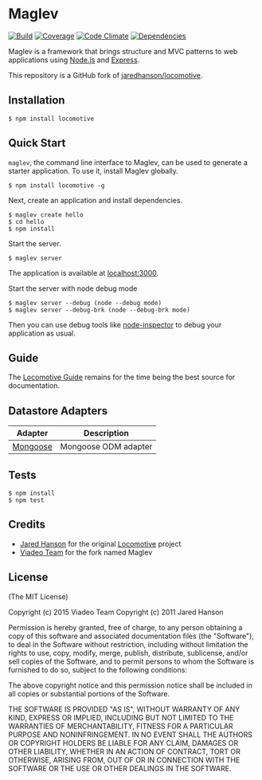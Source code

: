 # Maglev

[![Build](https://circleci.com/gh/viadeo/maglev.svg?style=shield)](https://circleci.com/gh/viadeo/maglev)
[![Coverage](https://codeclimate.com/github/viadeo/maglev/badges/coverage.svg)](https://codeclimate.com/github/viadeo/maglev)
[![Code Climate](https://codeclimate.com/github/viadeo/maglev/badges/gpa.svg)](https://codeclimate.com/github/viadeo/maglev)
[![Dependencies](https://david-dm.org/viadeo/maglev.svg)](https://david-dm.org/viadeo/maglev)

Maglev is a framework that brings structure and MVC patterns to web
applications using [Node.js](http://nodejs.org) and [Express](http://expressjs.com/).

This repository is a GitHub fork of [jaredhanson/locomotive](https://github.com/jaredhanson/locomotive).

## Installation

    $ npm install locomotive

## Quick Start

`maglev`, the command line interface to Maglev, can be used to generate a
starter application. To use it, install Maglev globally.

    $ npm install locomotive -g

Next, create an application and install dependencies.

    $ maglev create hello
    $ cd hello
    $ npm install

Start the server.

    $ maglev server

The application is available at [localhost:3000](http://localhost:3000).

Start the server with node debug mode

	$ maglev server --debug (node --debug mode)
	$ maglev server --debug-brk (node --debug-brk mode)

Then you can use debug tools like [node-inspector](https://github.com/dannycoates/node-inspector) to debug your application as usual.

## Guide

The [Locomotive Guide](http://locomotivejs.org/guide/) remains for the time being
the best source for documentation.

## Datastore Adapters

| Adapter                                                       | Description          |
| ------------------------------------------------------------- |:--------------------:|
| [Mongoose](https://github.com/jaredhanson/locomotive-mongoose)| Mongoose ODM adapter |

## Tests

    $ npm install
    $ npm test

## Credits

  - [Jared Hanson](http://github.com/jaredhanson) for the original [Locomotive](http://locomotivejs.org/) project
  - [Viadeo Team](http://github.com/viadeo) for the fork named Maglev

## License

(The MIT License)

Copyright (c) 2015 Viadeo Team
Copyright (c) 2011 Jared Hanson

Permission is hereby granted, free of charge, to any person obtaining a copy of
this software and associated documentation files (the "Software"), to deal in
the Software without restriction, including without limitation the rights to
use, copy, modify, merge, publish, distribute, sublicense, and/or sell copies of
the Software, and to permit persons to whom the Software is furnished to do so,
subject to the following conditions:

The above copyright notice and this permission notice shall be included in all
copies or substantial portions of the Software.

THE SOFTWARE IS PROVIDED "AS IS", WITHOUT WARRANTY OF ANY KIND, EXPRESS OR
IMPLIED, INCLUDING BUT NOT LIMITED TO THE WARRANTIES OF MERCHANTABILITY, FITNESS
FOR A PARTICULAR PURPOSE AND NONINFRINGEMENT. IN NO EVENT SHALL THE AUTHORS OR
COPYRIGHT HOLDERS BE LIABLE FOR ANY CLAIM, DAMAGES OR OTHER LIABILITY, WHETHER
IN AN ACTION OF CONTRACT, TORT OR OTHERWISE, ARISING FROM, OUT OF OR IN
CONNECTION WITH THE SOFTWARE OR THE USE OR OTHER DEALINGS IN THE SOFTWARE.
